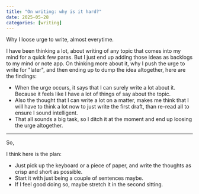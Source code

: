 ```yaml
---
title: "On writing: why is it hard?"
date: 2025-05-28
categories: [writing]
---
```

Why I loose urge to write, almost everytime.

I have been thinking a lot, about writing of any topic that comes into my mind for a quick few paras. But I just end up adding those ideas as backlogs to my mind or note app.
On thinking more about it, why I push the urge to write for "later", and then ending up to dump the idea altogether, here are the findings:

- When the urge occurs, it says that I can surely write a lot about it. Because it feels like I have a lot of things of say about the topic.
- Also the thought that I can write a lot on a matter, makes me think that I will have to think a lot now to just write the first draft, than re-read all to ensure I sound intelligent.
- That all sounds a big task, so I ditch it at the moment and end up loosing the urge altogether.


----
So,

I think here is the plan:

- Just pick up the keyboard or a piece of paper, and write the thoughts as crisp and short as possible.
- Start it with just being a couple of sentences maybe.
- If I feel good doing so, maybe stretch it in the second sitting.
